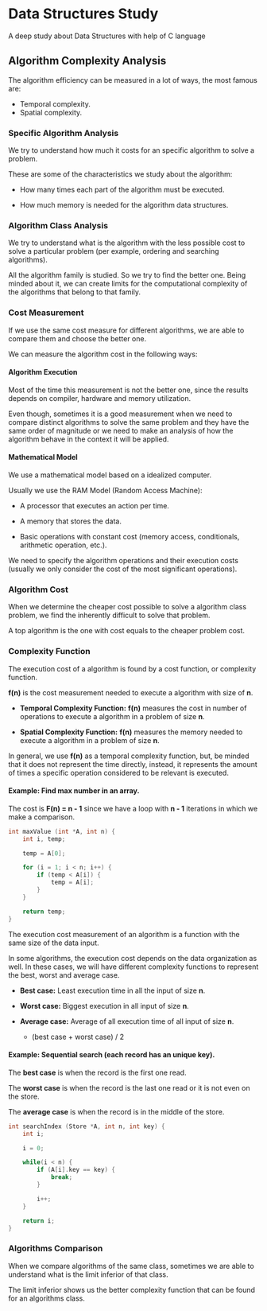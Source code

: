 # Data Structures Study

A deep study about Data Structures with help of C language

## Algorithm Complexity Analysis

The algorithm efficiency can be measured in a lot of ways, the most famous are:

- Temporal complexity.
- Spatial complexity.

### Specific Algorithm Analysis

We try to understand how much it costs for an specific algorithm to solve a problem.

These are some of the characteristics we study about the algorithm:

- How many times each part of the algorithm must be executed.

- How much memory is needed for the algorithm data structures.

### Algorithm Class Analysis

We try to understand what is the algorithm with the less possible cost to solve a particular problem (per example, ordering and searching algorithms).

All the algorithm family is studied. So we try to find the better one. Being minded about it, we can create limits for the computational complexity of the algorithms that belong to that family.

### Cost Measurement

If we use the same cost measure for different algorithms, we are able to compare them and choose the better one.

We can measure the algorithm cost in the following ways:

#### Algorithm Execution

Most of the time this measurement is not the better one, since the results depends on compiler, hardware and memory utilization.

Even though, sometimes it is a good measurement when we need to compare distinct algorithms to solve the same problem and they have the same order of magnitude or we need to make an analysis of how the algorithm behave in the context it will be applied.

#### Mathematical Model

We use a mathematical model based on a idealized computer.

Usually we use the RAM Model (Random Access Machine):

- A processor that executes an action per time.

- A memory that stores the data.

- Basic operations with constant cost (memory access, conditionals, arithmetic operation, etc.).

We need to specify the algorithm operations and their execution costs (usually we only consider the cost of the most significant operations).

### Algorithm Cost

When we determine the cheaper cost possible to solve a algorithm class problem, we find the inherently difficult to solve that problem.

A top algorithm is the one with cost equals to the cheaper problem cost. 

### Complexity Function

The execution cost of a algorithm is found by a cost function, or complexity function.

**f(n)** is the cost measurement needed to execute a algorithm with size of **n**.

- **Temporal Complexity Function:** **f(n)** measures the cost in number of operations to execute a algorithm in a problem of size **n**.

- **Spatial Complexity Function:** **f(n)** measures the memory needed to execute a algorithm in a problem of size **n**.

In general, we use **f(n)** as a temporal complexity function, but, be minded that it does not represent the time directly, instead, it represents the amount of times a specific operation considered to be relevant is executed.

#### Example: Find max number in an array.

The cost is **F(n) = n - 1** since we have a loop with **n - 1** iterations in which we make a comparison.

```c
int maxValue (int *A, int n) {
	int i, temp;

	temp = A[0];

	for (i = 1; i < n; i++) {
		if (temp < A[i]) {
			temp = A[i];
		}
	}

	return temp;
} 
```

The execution cost measurement of an algorithm is a function with the same size of the data input.

In some algorithms, the execution cost depends on the data organization as well. In these cases, we will have different complexity functions to represent the best, worst and average case.

- **Best case:** Least execution time in all the input of size **n**.

- **Worst case:** Biggest execution in all input of size **n**.

- **Average case:** Average of all execution time of all input of size **n**.
	- (best case + worst case) / 2

#### Example: Sequential search (each record has an unique key).

The **best case** is when the record is the first one read.

The **worst case** is when the record is the last one read or it is not even on the store.

The **average case** is when the record is in the middle of the store.

```c
int searchIndex (Store *A, int n, int key) {
	int i;

	i = 0;

	while(i < n) {
		if (A[i].key == key) {
			break;
		}

		i++;
	}

	return i;
}
```

### Algorithms Comparison

When we compare algorithms of the same class, sometimes we are able to understand what is the limit inferior of that class.

The limit inferior shows us the better complexity function that can be found for an algorithms class.